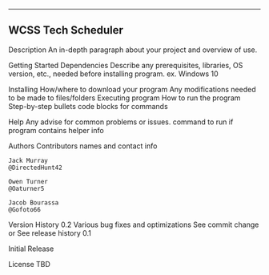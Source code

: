 ---------------------
 WCSS Tech Scheduler
---------------------

Description
    An in-depth paragraph about your project and overview of use.

Getting Started
    Dependencies
    Describe any prerequisites, libraries, OS version, etc., needed before installing program.
    ex. Windows 10

Installing
    How/where to download your program
    Any modifications needed to be made to files/folders
    Executing program
    How to run the program
    Step-by-step bullets
    code blocks for commands

Help
    Any advise for common problems or issues.
    command to run if program contains helper info

Authors
    Contributors names and contact info

    Jack Murray
    @DirectedHunt42

    Owen Turner
    @Oaturner5

    Jacob Bourassa
    @Gofoto66

Version History
    0.2
    Various bug fixes and optimizations
    See commit change or See release history
    0.1

Initial Release

License
    TBD